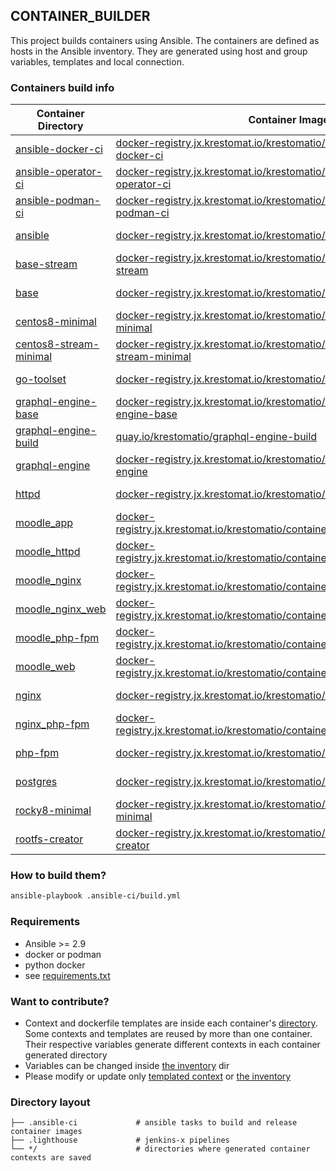 ## CONTAINER_BUILDER
This project builds containers using Ansible. The containers are defined as hosts in the Ansible inventory. They are generated using host and group variables, templates and local connection.

### Containers build info
| Container Directory  | Container Image  | Version  |
|---|---|---|
| [ansible-docker-ci](ansible-docker-ci/ )| [docker-registry.jx.krestomat.io/krestomatio/container_builder/ansible-docker-ci](https://docker-registry.jx.krestomat.io/krestomatio/container_builder/ansible-docker-ci) | 0.1.23-88f032d |
| [ansible-operator-ci](ansible-operator-ci/ )| [docker-registry.jx.krestomat.io/krestomatio/container_builder/ansible-operator-ci](https://docker-registry.jx.krestomat.io/krestomatio/container_builder/ansible-operator-ci) | 0.1.24-88f032d |
| [ansible-podman-ci](ansible-podman-ci/ )| [docker-registry.jx.krestomat.io/krestomatio/container_builder/ansible-podman-ci](https://docker-registry.jx.krestomat.io/krestomatio/container_builder/ansible-podman-ci) | 0.1.23-88f032d |
| [ansible](ansible/ )| [docker-registry.jx.krestomat.io/krestomatio/container_builder/ansible](https://docker-registry.jx.krestomat.io/krestomatio/container_builder/ansible) | 0.1.23-88f032d |
| [base-stream](base-stream/ )| [docker-registry.jx.krestomat.io/krestomatio/container_builder/base-stream](https://docker-registry.jx.krestomat.io/krestomatio/container_builder/base-stream) | 0.1.23-88f032d |
| [base](base/ )| [docker-registry.jx.krestomat.io/krestomatio/container_builder/base](https://docker-registry.jx.krestomat.io/krestomatio/container_builder/base) | 0.1.23-88f032d |
| [centos8-minimal](centos8-minimal/ )| [docker-registry.jx.krestomat.io/krestomatio/container_builder/centos8-minimal](https://docker-registry.jx.krestomat.io/krestomatio/container_builder/centos8-minimal) | 8.4.1-88f032d |
| [centos8-stream-minimal](centos8-stream-minimal/ )| [docker-registry.jx.krestomat.io/krestomatio/container_builder/centos8-stream-minimal](https://docker-registry.jx.krestomat.io/krestomatio/container_builder/centos8-stream-minimal) | 8.5.3-88f032d |
| [go-toolset](go-toolset/ )| [docker-registry.jx.krestomat.io/krestomatio/container_builder/go-toolset](https://docker-registry.jx.krestomat.io/krestomatio/container_builder/go-toolset) | 0.0.5-88f032d |
| [graphql-engine-base](graphql-engine-base/ )| [docker-registry.jx.krestomat.io/krestomatio/container_builder/graphql-engine-base](https://docker-registry.jx.krestomat.io/krestomatio/container_builder/graphql-engine-base) | 2.0.7-88f032d |
| [graphql-engine-build](graphql-engine-build/ )| [quay.io/krestomatio/graphql-engine-build](https://quay.io/krestomatio/graphql-engine-build) | 2.0.7 |
| [graphql-engine](graphql-engine/ )| [docker-registry.jx.krestomat.io/krestomatio/container_builder/graphql-engine](https://docker-registry.jx.krestomat.io/krestomatio/container_builder/graphql-engine) | 2.0.7-88f032d |
| [httpd](httpd/ )| [docker-registry.jx.krestomat.io/krestomatio/container_builder/httpd](https://docker-registry.jx.krestomat.io/krestomatio/container_builder/httpd) | 0.1.23-88f032d |
| [moodle_app](moodle_app/ )| [docker-registry.jx.krestomat.io/krestomatio/container_builder/moodle_app](https://docker-registry.jx.krestomat.io/krestomatio/container_builder/moodle_app) | 3.9.9-88f032d |
| [moodle_httpd](moodle_httpd/ )| [docker-registry.jx.krestomat.io/krestomatio/container_builder/moodle_httpd](https://docker-registry.jx.krestomat.io/krestomatio/container_builder/moodle_httpd) | 0.1.23-88f032d |
| [moodle_nginx](moodle_nginx/ )| [docker-registry.jx.krestomat.io/krestomatio/container_builder/moodle_nginx](https://docker-registry.jx.krestomat.io/krestomatio/container_builder/moodle_nginx) | 0.1.23-88f032d |
| [moodle_nginx_web](moodle_nginx_web/ )| [docker-registry.jx.krestomat.io/krestomatio/container_builder/moodle_nginx_web](https://docker-registry.jx.krestomat.io/krestomatio/container_builder/moodle_nginx_web) | 0.1.23-88f032d |
| [moodle_php-fpm](moodle_php-fpm/ )| [docker-registry.jx.krestomat.io/krestomatio/container_builder/moodle_php-fpm](https://docker-registry.jx.krestomat.io/krestomatio/container_builder/moodle_php-fpm) | 0.1.23-88f032d |
| [moodle_web](moodle_web/ )| [docker-registry.jx.krestomat.io/krestomatio/container_builder/moodle_web](https://docker-registry.jx.krestomat.io/krestomatio/container_builder/moodle_web) | 3.9.9-88f032d |
| [nginx](nginx/ )| [docker-registry.jx.krestomat.io/krestomatio/container_builder/nginx](https://docker-registry.jx.krestomat.io/krestomatio/container_builder/nginx) | 0.1.23-88f032d |
| [nginx_php-fpm](nginx_php-fpm/ )| [docker-registry.jx.krestomat.io/krestomatio/container_builder/nginx_php-fpm](https://docker-registry.jx.krestomat.io/krestomatio/container_builder/nginx_php-fpm) | 0.1.23-88f032d |
| [php-fpm](php-fpm/ )| [docker-registry.jx.krestomat.io/krestomatio/container_builder/php-fpm](https://docker-registry.jx.krestomat.io/krestomatio/container_builder/php-fpm) | 0.1.23-88f032d |
| [postgres](postgres/ )| [docker-registry.jx.krestomat.io/krestomatio/container_builder/postgres](https://docker-registry.jx.krestomat.io/krestomatio/container_builder/postgres) | 0.1.23-88f032d |
| [rocky8-minimal](rocky8-minimal/ )| [docker-registry.jx.krestomat.io/krestomatio/container_builder/rocky8-minimal](https://docker-registry.jx.krestomat.io/krestomatio/container_builder/rocky8-minimal) | 8.4.32-88f032d |
| [rootfs-creator](rootfs-creator/ )| [docker-registry.jx.krestomat.io/krestomatio/container_builder/rootfs-creator](https://docker-registry.jx.krestomat.io/krestomatio/container_builder/rootfs-creator) | 0.1.14-88f032d |

### How to build them?
```bash
ansible-playbook .ansible-ci/build.yml
```

### Requirements
* Ansible >= 2.9
* docker or podman
* python docker
* see [requirements.txt](.ansible-ci/requirements.txt)

### Want to contribute?
* Context and dockerfile templates are inside each container's [directory](.ansible-ci/files/templated_contexts/). Some contexts and templates are reused by more than one container. Their respective variables generate different contexts in each container generated directory
* Variables can be changed inside [the inventory](.ansible-ci/inventory) dir
* Please modify or update only [templated context](.ansible-ci/files/templated_contexts/) or [the inventory](.ansible-ci/inventory)

### Directory layout
```
├── .ansible-ci             # ansible tasks to build and release container images
├── .lighthouse             # jenkins-x pipelines
└── */                      # directories where generated container contexts are saved
```

